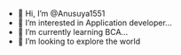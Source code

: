 - 👋 Hi, I’m @Anusuya1551
- 👀 I’m interested in  Application developer...
- 🌱 I’m currently learning  BCA...
- 💞️ I’m looking to explore the world


<!---
Anusuya1551/Anusuya1551 is a ✨ special ✨ repository because its `README.md` (this file) appears on your GitHub profile.
You can click the Preview link to take a look at your changes.
--->
